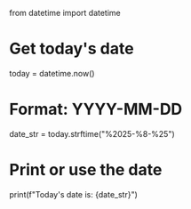 from datetime import datetime

# Get today's date
today = datetime.now()

# Format: YYYY-MM-DD
date_str = today.strftime("%2025-%8-%25")

# Print or use the date
print(f"Today's date is: {date_str}")
